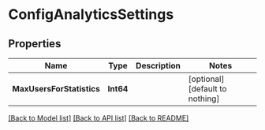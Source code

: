 # ConfigAnalyticsSettings


## Properties
Name | Type | Description | Notes
------------ | ------------- | ------------- | -------------
**MaxUsersForStatistics** | **Int64** |  | [optional] [default to nothing]


[[Back to Model list]](../README.md#models) [[Back to API list]](../README.md#api-endpoints) [[Back to README]](../README.md)


